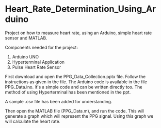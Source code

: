 # Heart_Rate_Determination_Using_Arduino
Project on how to measure heart rate, using an Arduino, simple heart rate sensor and MATLAB.

Components needed for the project:

1. Arduino UNO
2. Hyperterminal Application
3. Pulse Heart Rate Sensor

First download and open the PPG_Data_Collection.pptx file. Follow the instructions as given in the file. The Arduino code is available in the file PPG_Data.ino. It's a simple code and can be written directly too. The method of using Hyperterminal has been mentioned in the ppt.

A sample .csv file has been added for understanding.

Then open the MATLAB file (PPG_Data.m), and run the code. This will generate a graph which will represent the PPG signal. Using this graph we will calculate the heart rate.
